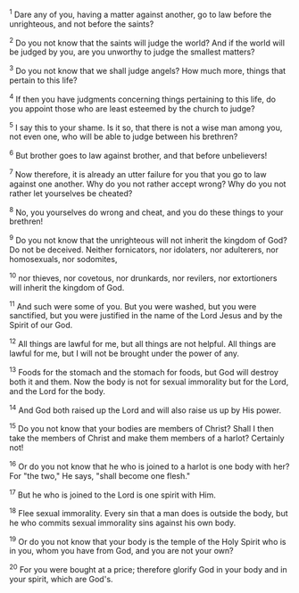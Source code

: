 <sup>1</sup> 
Dare any of you, having a matter against another, go to law before the unrighteous, and not before the saints? 

<sup>2</sup> 
Do you not know that the saints will judge the world? And if the world will be judged by you, are you unworthy to judge the smallest matters? 

<sup>3</sup> 
Do you not know that we shall judge angels? How much more, things that pertain to this life? 

<sup>4</sup> 
If then you have judgments concerning things pertaining to this life, do you appoint those who are least esteemed by the church to judge? 

<sup>5</sup> 
I say this to your shame. Is it so, that there is not a wise man among you, not even one, who will be able to judge between his brethren? 

<sup>6</sup> 
But brother goes to law against brother, and that before unbelievers! 

<sup>7</sup> 
Now therefore, it is already an utter failure for you that you go to law against one another. Why do you not rather accept wrong? Why do you not rather let yourselves be cheated? 

<sup>8</sup> 
No, you yourselves do wrong and cheat, and you do these things to your brethren! 

<sup>9</sup> 
Do you not know that the unrighteous will not inherit the kingdom of God? Do not be deceived. Neither fornicators, nor idolaters, nor adulterers, nor homosexuals, nor sodomites, 

<sup>10</sup> 
nor thieves, nor covetous, nor drunkards, nor revilers, nor extortioners will inherit the kingdom of God. 

<sup>11</sup> 
And such were some of you. But you were washed, but you were sanctified, but you were justified in the name of the Lord Jesus and by the Spirit of our God.

<sup>12</sup> 
All things are lawful for me, but all things are not helpful. All things are lawful for me, but I will not be brought under the power of any. 

<sup>13</sup> 
Foods for the stomach and the stomach for foods, but God will destroy both it and them. Now the body is not for sexual immorality but for the Lord, and the Lord for the body. 

<sup>14</sup> 
And God both raised up the Lord and will also raise us up by His power. 

<sup>15</sup> 
Do you not know that your bodies are members of Christ? Shall I then take the members of Christ and make them members of a harlot? Certainly not! 

<sup>16</sup> 
Or do you not know that he who is joined to a harlot is one body with her? For "the two," He says, "shall become one flesh." 

<sup>17</sup> 
But he who is joined to the Lord is one spirit with Him. 

<sup>18</sup> 
Flee sexual immorality. Every sin that a man does is outside the body, but he who commits sexual immorality sins against his own body. 

<sup>19</sup> 
Or do you not know that your body is the temple of the Holy Spirit who is in you, whom you have from God, and you are not your own? 

<sup>20</sup> 
For you were bought at a price; therefore glorify God in your body and in your spirit, which are God's.